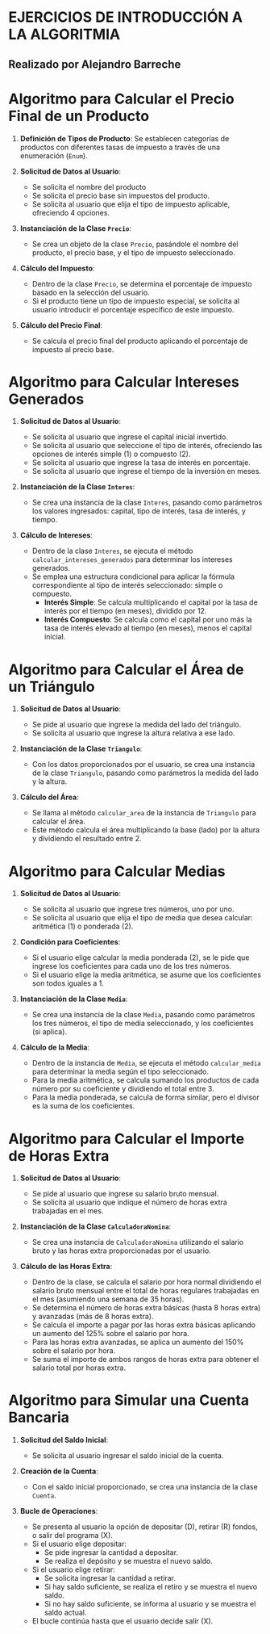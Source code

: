 # EJERCICIOS DE INTRODUCCIÓN A LA ALGORITMIA
## Realizado por Alejandro Barreche


# Algoritmo para Calcular el Precio Final de un Producto

1. **Definición de Tipos de Producto**: Se establecen categorías de productos con diferentes tasas de impuesto a través de una enumeración (`Enum`).

2. **Solicitud de Datos al Usuario**:
   - Se solicita el nombre del producto
   - Se solicita el precio base sin impuestos del producto.
   - Se solicita al usuario que elija el tipo de impuesto aplicable, ofreciendo 4 opciones.

3. **Instanciación de la Clase `Precio`**:
   - Se crea un objeto de la clase `Precio`, pasándole el nombre del producto, el precio base, y el tipo de impuesto seleccionado.

4. **Cálculo del Impuesto**:
   - Dentro de la clase `Precio`, se determina el porcentaje de impuesto basado en la selección del usuario.
   - Si el producto tiene un tipo de impuesto especial, se solicita al usuario introducir el porcentaje específico de este impuesto.

5. **Cálculo del Precio Final**:
   - Se calcula el precio final del producto aplicando el porcentaje de impuesto al precio base.


# Algoritmo para Calcular Intereses Generados

1. **Solicitud de Datos al Usuario**:
   - Se solicita al usuario que ingrese el capital inicial invertido.
   - Se solicita al usuario que seleccione el tipo de interés, ofreciendo las opciones de interés simple (1) o compuesto (2).
   - Se solicita al usuario que ingrese la tasa de interés en porcentaje.
   - Se solicita al usuario que ingrese el tiempo de la inversión en meses.

2. **Instanciación de la Clase `Interes`**:
   - Se crea una instancia de la clase `Interes`, pasando como parámetros los valores ingresados: capital, tipo de interés, tasa de interés, y tiempo.

3. **Cálculo de Intereses**:
   - Dentro de la clase `Interes`, se ejecuta el método `calcular_intereses_generados` para determinar los intereses generados.
   - Se emplea una estructura condicional para aplicar la fórmula correspondiente al tipo de interés seleccionado: simple o compuesto.
     - **Interés Simple**: Se calcula multiplicando el capital por la tasa de interés por el tiempo (en meses), dividido por 12.
     - **Interés Compuesto**: Se calcula como el capital por uno más la tasa de interés elevado al tiempo (en meses), menos el capital inicial.


# Algoritmo para Calcular el Área de un Triángulo

1. **Solicitud de Datos al Usuario**:
   - Se pide al usuario que ingrese la medida del lado del triángulo.
   - Se solicita al usuario que ingrese la altura relativa a ese lado.

2. **Instanciación de la Clase `Triangulo`**:
   - Con los datos proporcionados por el usuario, se crea una instancia de la clase `Triangulo`, pasando como parámetros la medida del lado y la altura.

3. **Cálculo del Área**:
   - Se llama al método `calcular_area` de la instancia de `Triangulo` para calcular el área.
   - Este método calcula el área multiplicando la base (lado) por la altura y dividiendo el resultado entre 2.

# Algoritmo para Calcular Medias

1. **Solicitud de Datos al Usuario**:
   - Se solicita al usuario que ingrese tres números, uno por uno.
   - Se solicita al usuario que elija el tipo de media que desea calcular: aritmética (1) o ponderada (2).

2. **Condición para Coeficientes**:
   - Si el usuario elige calcular la media ponderada (2), se le pide que ingrese los coeficientes para cada uno de los tres números.
   - Si el usuario elige la media aritmética, se asume que los coeficientes son todos iguales a 1.

3. **Instanciación de la Clase `Media`**:
   - Se crea una instancia de la clase `Media`, pasando como parámetros los tres números, el tipo de media seleccionado, y los coeficientes (si aplica).

4. **Cálculo de la Media**:
   - Dentro de la instancia de `Media`, se ejecuta el método `calcular_media` para determinar la media según el tipo seleccionado.
   - Para la media aritmética, se calcula sumando los productos de cada número por su coeficiente y dividiendo el total entre 3.
   - Para la media ponderada, se calcula de forma similar, pero el divisor es la suma de los coeficientes.


# Algoritmo para Calcular el Importe de Horas Extra

1. **Solicitud de Datos al Usuario**:
   - Se pide al usuario que ingrese su salario bruto mensual.
   - Se solicita al usuario que indique el número de horas extra trabajadas en el mes.

2. **Instanciación de la Clase `CalculadoraNomina`**:
   - Se crea una instancia de `CalculadoraNomina` utilizando el salario bruto y las horas extra proporcionadas por el usuario.

3. **Cálculo de las Horas Extra**:
   - Dentro de la clase, se calcula el salario por hora normal dividiendo el salario bruto mensual entre el total de horas regulares trabajadas en el mes (asumiendo una semana de 35 horas).
   - Se determina el número de horas extra básicas (hasta 8 horas extra) y avanzadas (más de 8 horas extra).
   - Se calcula el importe a pagar por las horas extra básicas aplicando un aumento del 125% sobre el salario por hora.
   - Para las horas extra avanzadas, se aplica un aumento del 150% sobre el salario por hora.
   - Se suma el importe de ambos rangos de horas extra para obtener el salario total por horas extra.


# Algoritmo para Simular una Cuenta Bancaria

1. **Solicitud del Saldo Inicial**:
   - Se solicita al usuario ingresar el saldo inicial de la cuenta.

2. **Creación de la Cuenta**:
   - Con el saldo inicial proporcionado, se crea una instancia de la clase `Cuenta`.

3. **Bucle de Operaciones**:
   - Se presenta al usuario la opción de depositar (D), retirar (R) fondos, o salir del programa (X).
   - Si el usuario elige depositar:
     - Se pide ingresar la cantidad a depositar.
     - Se realiza el depósito y se muestra el nuevo saldo.
   - Si el usuario elige retirar:
     - Se solicita ingresar la cantidad a retirar.
     - Si hay saldo suficiente, se realiza el retiro y se muestra el nuevo saldo.
     - Si no hay saldo suficiente, se informa al usuario y se muestra el saldo actual.
   - El bucle continúa hasta que el usuario decide salir (X).




